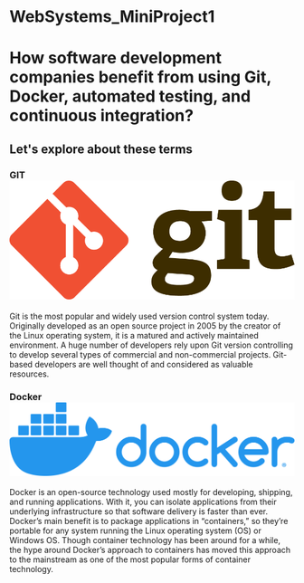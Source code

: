 # WebSystems_MiniProject1

# How software development companies benefit from using Git, Docker, automated testing, and continuous integration?

## Let's explore about these terms

### GIT ![GIT_Logo](/images/Git_logo.png)
Git is the most popular and widely used version control system today. Originally developed as an open source project in 2005 by the creator of the Linux operating system, it is a matured and actively maintained environment. A huge number of developers rely upon Git version controlling to develop several types of commercial and non-commercial projects. Git-based developers are well thought of and considered as valuable resources.

### Docker ![Docker_Logo](./images/Docker_logo.png)
Docker is an open-source technology used mostly for developing, shipping, and running applications. With it, you can isolate applications from their underlying infrastructure so that software delivery is faster than ever. Docker’s main benefit is to package applications in “containers,” so they’re portable for any system running the Linux operating system (OS) or Windows OS. Though container technology has been around for a while, the hype around Docker’s approach to containers has moved this approach to the mainstream as one of the most popular forms of container technology.

